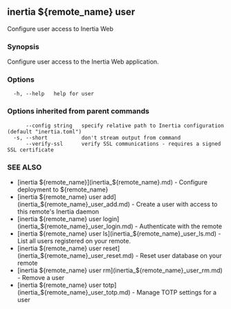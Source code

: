 ## inertia ${remote_name} user

Configure user access to Inertia Web

### Synopsis

Configure user access to the Inertia Web application.

### Options

```
  -h, --help   help for user
```

### Options inherited from parent commands

```
      --config string   specify relative path to Inertia configuration (default "inertia.toml")
  -s, --short           don't stream output from command
      --verify-ssl      verify SSL communications - requires a signed SSL certificate
```

### SEE ALSO

* [inertia ${remote_name}](inertia_${remote_name}.md)	 - Configure deployment to ${remote_name}
* [inertia ${remote_name} user add](inertia_${remote_name}_user_add.md)	 - Create a user with access to this remote's Inertia daemon
* [inertia ${remote_name} user login](inertia_${remote_name}_user_login.md)	 - Authenticate with the remote
* [inertia ${remote_name} user ls](inertia_${remote_name}_user_ls.md)	 - List all users registered on your remote.
* [inertia ${remote_name} user reset](inertia_${remote_name}_user_reset.md)	 - Reset user database on your remote
* [inertia ${remote_name} user rm](inertia_${remote_name}_user_rm.md)	 - Remove a user
* [inertia ${remote_name} user totp](inertia_${remote_name}_user_totp.md)	 - Manage TOTP settings for a user

